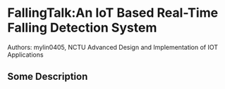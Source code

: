 # FallingTalk:An IoT Based Real-Time Falling Detection System
Authors: mylin0405, 
NCTU Advanced Design and Implementation of IOT Applications

## Some Description
